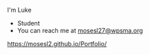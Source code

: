 I'm Luke 
- Student
- You can reach me at mosesl27@wpsma.org




https://mosesl2.github.io/Portfolio/
